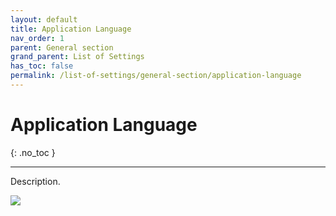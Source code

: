 ```yaml
---
layout: default
title: Application Language
nav_order: 1
parent: General section
grand_parent: List of Settings
has_toc: false
permalink: /list-of-settings/general-section/application-language
---
```


# Application Language
{: .no_toc }

---

Description.

![](/orderlord-help-kds/assets/images/kds/section_kitchen_history_1.png)